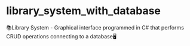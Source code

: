 # library_system_with_database
📚Library System - Graphical interface programmed in C# that performs CRUD operations connecting to a database🖥️
